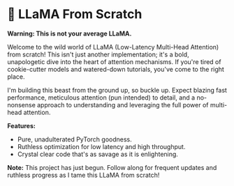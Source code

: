 # 🦙 LLaMA From Scratch

**Warning: This is not your average LLaMA.**

Welcome to the wild world of LLaMA (Low-Latency Multi-Head Attention) from scratch! This isn't just another implementation; it's a bold, unapologetic dive into the heart of attention mechanisms. If you're tired of cookie-cutter models and watered-down tutorials, you've come to the right place.

I'm building this beast from the ground up, so buckle up. Expect blazing fast performance, meticulous attention (pun intended) to detail, and a no-nonsense approach to understanding and leveraging the full power of multi-head attention.

**Features:**
- Pure, unadulterated PyTorch goodness.
- Ruthless optimization for low latency and high throughput.
- Crystal clear code that's as savage as it is enlightening.

**Note:** This project has just begun. Follow along for frequent updates and ruthless progress as I tame this LLaMA from scratch!

